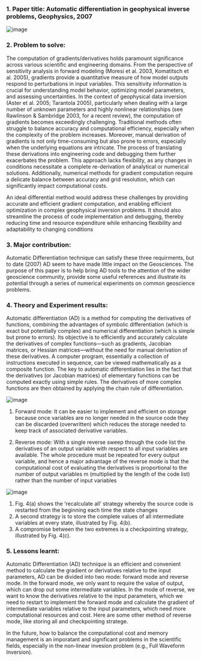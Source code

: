 ### 1. Paper title: Automatic differentiation in geophysical inverse problems, Geophysics, 2007
![image](https://github.com/user-attachments/assets/5c53ebfb-25ab-43aa-9d5f-3286d7989b52)

### 2. Problem to solve:

The computation of gradients/derivatives holds paramount significance across various scientific and engineering domains. From the perspective of sensitivity analysis in forward modeling  (Moresi et al. 2003, Komatitsch et al. 2005), gradients provide a quantitative measure of how model outputs respond to perturbations in input variables. This sensitivity information is crucial for understanding model behavior, optimizing model parameters, and assessing uncertainties. In the context of geophysical data inversion (Aster et al. 2005; Tarantola 2005), particularly when dealing with a large number of unknown parameters and highly nonlinear relationships (see Rawlinson & Sambridge 2003, for a recent review), the computation of gradients becomes exceedingly challenging. Traditional methods often struggle to balance accuracy and computational efficiency, especially when the complexity of the problem increases. Moreover, manual derivation of gradients is not only time-consuming but also prone to errors, especially when the underlying equations are intricate. The process of translating these derivations into engineering code and debugging them further exacerbates the problem. This approach lacks flexibility, as any changes in conditions necessitate a complete re-derivation of analytical or numerical solutions. Additionally, numerical methods for gradient computation require a delicate balance between accuracy and grid resolution, which can significantly impact computational costs. 

An ideal differential method would address these challenges by providing accurate and efficient gradient computation, and enabling efficient optimization in complex geophysical inversion problems. It should also streamline the process of code implementation and debugging, thereby reducing time and resource expenditure while enhancing flexibility and adaptability to changing conditions
   
### 3. Major contribution:
Automatic Differentiation technique can satisfy these three requirments, but to date (2007) AD seem to have made little impact on the Geosciences. The purpose of this paper is to help bring AD tools to the attention of the wider geoscience community, provide some useful references and illustrate its potential through a series of numerical experiments on common geoscience problems.

### 4. Theory and Experiment results:

Automatic differentiation (AD) is a method for computing the derivatives of functions, combining the advantages of symbolic differentiation (which is exact but potentially complex) and numerical differentiation (which is simple but prone to errors). Its objective is to efficiently and accurately calculate the derivatives of complex functions—such as gradients, Jacobian matrices, or Hessian matrices—without the need for manual derivation of these derivatives. A computer program, essentially a collection of instructions executed in sequence, can be viewed mathematically as a composite function. The key to automatic differentiation lies in the fact that the derivatives (or Jacobian matrices) of elementary functions can be computed exactly using simple rules. The derivatives of more complex functions are then obtained by applying the chain rule of differentiation.

![image](https://github.com/user-attachments/assets/7dcd9353-88c4-4103-a419-da9dc96c04b7)

1. Forward mode: It can be easier to implement and efficient on storage because once variables are no longer needed in the source code they can be discarded (overwritten) which reduces the storage needed to keep track of associated derivative variables. 

2. Reverse mode: With a single reverse sweep through the code list the derivatives of an output variable with respect to all input variables are available. The whole procedure must be repeated for every output variable, and hence a major advantage of the reverse mode is that the computational cost of evaluating the derivatives is proportional to the number of output variables m (multiplied by the length of the code list) rather than the number of input variables

![image](https://github.com/user-attachments/assets/8157b212-034e-4ce3-b40c-80a431dfc8fd)


1. Fig. 4(a) shows the ‘recalculate all’ strategy whereby the source code is restarted from the beginning each time the state changes
2. A second strategy is to store the complete values of all intermediate variables at every state, illustrated by Fig. 4(b).
3. A compromise between the two extremes is a checkpointing strategy, illustrated by Fig. 4(c). 

### 5. Lessons learnt:
Automatic Differentiation (AD) technique is an efficient and convenient method to calculate the gradient or derivatives relative to the input parameters, AD can be divided into two mode: forward mode and reverse mode. In the forward mode, we only want to require the value of output, which can drop out some intermediate variables. In the mode of reverse, we want to know the derivatives relative to the input parameters, which we need to restart to implement the forward mode and calculate the gradient of intermediate variables relative to the input parameters, which need more computational resources and cost. Here are some other method of reverse mode, like storing all and checkpointing stratege. 

In the future, how to balance the computational cost and memory management is an imporatant and significant problems in the scientific fields, especially in the non-linear invesion problem (e.g., Full Waveform Inversion). 
